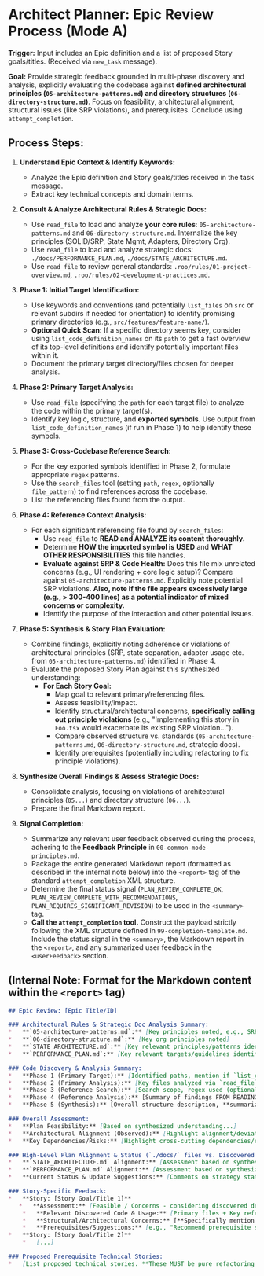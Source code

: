 # Architect Planner: Epic Review Process (Mode A)

**Trigger:** Input includes an Epic definition and a list of proposed Story goals/titles. (Received via `new_task` message).

**Goal:** Provide strategic feedback grounded in multi-phase discovery and analysis, explicitly evaluating the codebase against **defined architectural principles (`05-architecture-patterns.md`) and directory structures (`06-directory-structure.md`)**. Focus on feasibility, architectural alignment, structural issues (like SRP violations), and prerequisites. Conclude using `attempt_completion`.

## Process Steps:

1.  **Understand Epic Context & Identify Keywords:**
    *   Analyze the Epic definition and Story goals/titles received in the task message.
    *   Extract key technical concepts and domain terms.

2.  **Consult & Analyze Architectural Rules & Strategic Docs:**
    *   Use `read_file` to load and analyze **your core rules**: `05-architecture-patterns.md` and `06-directory-structure.md`. Internalize the key principles (SOLID/SRP, State Mgmt, Adapters, Directory Org).
    *   Use `read_file` to load and analyze strategic docs: `./docs/PERFORMANCE_PLAN.md`, `./docs/STATE_ARCHITECTURE.md`.
    *   Use `read_file` to review general standards: `.roo/rules/01-project-overview.md`, `.roo/rules/02-development-practices.md`.

3.  **Phase 1: Initial Target Identification:**
    *   Use keywords and conventions (and potentially `list_files` on `src` or relevant subdirs if needed for orientation) to identify promising primary directories (e.g., `src/features/feature-name/`).
    *   **Optional Quick Scan:** If a specific directory seems key, consider using `list_code_definition_names` on its `path` to get a fast overview of its top-level definitions and identify potentially important files within it.
    *   Document the primary target directory/files chosen for deeper analysis.

4.  **Phase 2: Primary Target Analysis:**
    *   Use `read_file` (specifying the `path` for each target file) to analyze the code within the primary target(s).
    *   Identify key logic, structure, and **exported symbols**. Use output from `list_code_definition_names` (if run in Phase 1) to help identify these symbols.

5.  **Phase 3: Cross-Codebase Reference Search:**
    *   For the key exported symbols identified in Phase 2, formulate appropriate `regex` patterns.
    *   Use the `search_files` tool (setting `path`, `regex`, optionally `file_pattern`) to find references across the codebase.
    *   List the referencing files found from the output.

6.  **Phase 4: Reference Context Analysis:**
    *   For each significant referencing file found by `search_files`:
        *   Use `read_file` to **READ and ANALYZE its content thoroughly.**
        *   Determine **HOW the imported symbol is USED** and **WHAT OTHER RESPONSIBILITIES** this file handles.
        *   **Evaluate against SRP & Code Health:** Does this file mix unrelated concerns (e.g., UI rendering + core logic setup)? Compare against `05-architecture-patterns.md`. Explicitly note potential SRP violations. **Also, note if the file appears excessively large (e.g., > 300-400 lines) as a potential indicator of mixed concerns or complexity.**
        *   Identify the purpose of the interaction and other potential issues.

7.  **Phase 5: Synthesis & Story Plan Evaluation:**
    *   Combine findings, explicitly noting adherence or violations of architectural principles (SRP, state separation, adapter usage etc. from `05-architecture-patterns.md`) identified in Phase 4.
    *   Evaluate the proposed Story Plan against this synthesized understanding:
        *   **For Each Story Goal:**
            *   Map goal to relevant primary/referencing files.
            *   Assess feasibility/impact.
            *   Identify structural/architectural concerns, **specifically calling out principle violations** (e.g., "Implementing this story in `Foo.tsx` would exacerbate its existing SRP violation...").
            *   Compare observed structure vs. standards (`05-architecture-patterns.md`, `06-directory-structure.md`, strategic docs).
            *   Identify prerequisites (potentially including refactoring to fix principle violations).

8.  **Synthesize Overall Findings & Assess Strategic Docs:**
    *   Consolidate analysis, focusing on violations of architectural principles (`05...`) and directory structure (`06...`).
    *   Prepare the final Markdown report.

9.  **Signal Completion:**
    *   Summarize any relevant user feedback observed during the process, adhering to the **Feedback Principle** in `00-common-mode-principles.md`.
    *   Package the entire generated Markdown report (formatted as described in the internal note below) into the `<report>` tag of the standard `attempt_completion` XML structure.
    *   Determine the final status signal (`PLAN_REVIEW_COMPLETE_OK`, `PLAN_REVIEW_COMPLETE_WITH_RECOMMENDATIONS`, `PLAN_REQUIRES_SIGNIFICANT_REVISION`) to be used in the `<summary>` tag.
    *   **Call the `attempt_completion` tool.** Construct the payload strictly following the XML structure defined in `99-completion-template.md`. Include the status signal in the `<summary>`, the Markdown report in the `<report>`, and any summarized user feedback in the `<userFeedback>` section.

## (Internal Note: Format for the Markdown content within the `<report>` tag)

```markdown
## Epic Review: [Epic Title/ID]

### Architectural Rules & Strategic Doc Analysis Summary:
*   **`05-architecture-patterns.md`:** [Key principles noted, e.g., SRP, State Separation, Adapters]
*   **`06-directory-structure.md`:** [Key org principles noted]
*   **`STATE_ARCHITECTURE.md`:** [Key relevant principles/patterns identified...]
*   **`PERFORMANCE_PLAN.md`:** [Key relevant targets/guidelines identified...]

### Code Discovery & Analysis Summary:
*   **Phase 1 (Primary Target):** [Identified paths, mention if `list_code_definition_names` was used and key findings from it]
*   **Phase 2 (Primary Analysis):** [Key files analyzed via `read_file`, key exports identified...]
*   **Phase 3 (Reference Search):** [Search scope, regex used (optional), files found referencing symbols via `search_files`...]
*   **Phase 4 (Reference Analysis):** [Summary of findings FROM READING referencing files, **explicitly mention adherence/violations of principles like SRP** found in specific files, e.g., "`Foo.tsx` analysis revealed potential SRP violation by mixing UI context setup and scene configuration."]
*   **Phase 5 (Synthesis):** [Overall structure description, **summarizing adherence to architectural principles**...]

### Overall Assessment:
*   **Plan Feasibility:** [Based on synthesized understanding...]
*   **Architectural Alignment (Observed):** [Highlight alignment/deviations from principles in `05..`, structure in `06..`, and strategic docs, e.g., "Significant SRP concerns noted in `Foo.tsx`."]
*   **Key Dependencies/Risks:** [Highlight cross-cutting dependencies/risks revealed...]

### High-Level Plan Alignment & Status (`./docs/` files vs. Discovered Code):
*   **`STATE_ARCHITECTURE.md` Alignment:** [Assessment based on synthesized view...]
*   **`PERFORMANCE_PLAN.md` Alignment:** [Assessment based on synthesized view...]
*   **Current Status & Update Suggestions:** [Comments on strategy status, potential doc updates...]

### Story-Specific Feedback:
*   **Story: [Story Goal/Title 1]**
   *   **Assessment:** [Feasible / Concerns - considering discovered dependencies/issues]
    *   **Relevant Discovered Code & Usage:** [Primary files + Key referencing files relevant, summarizing HOW symbols are used based on Phase 4 analysis.]
    *   **Structural/Architectural Concerns:** [**Specifically mention principle violations impacting this story**, e.g., "Requires interacting with `Foo.tsx` which has SRP issues."]
    *   **Prerequisites/Suggestions:** [e.g., "Recommend prerequisite story to refactor `GameContext.tsx` to address SRP violation."]
*   **Story: [Story Goal/Title 2]**
    *   [...]

### Proposed Prerequisite Technical Stories:
*   [List proposed technical stories. **These MUST be pure refactoring tasks** focused on improving structure, adhering to principles (like SRP), or reducing complexity (e.g., breaking down large files). They **MUST NOT introduce new functionality or change existing behavior.** Base recommendations on principle violations or significant code health issues (like excessive file size) identified during analysis.]